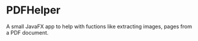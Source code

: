 # PDFHelper
A small JavaFX app to help with fuctions like extracting images, pages from a PDF document.
